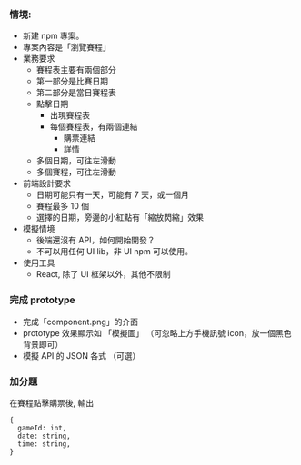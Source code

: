 ### 情境:

- 新建 npm 專案。
- 專案內容是「瀏覽賽程」
- 業務要求
  - 賽程表主要有兩個部分
  - 第一部分是比賽日期
  - 第二部分是當日賽程表
  - 點擊日期
    - 出現賽程表
    - 每個賽程表，有兩個連結
      - 購票連結
      - 詳情
  - 多個日期，可往左滑動
  - 多個賽程，可往左滑動
- 前端設計要求
  - 日期可能只有一天，可能有 7 天，或一個月
  - 賽程最多 10 個
  - 選擇的日期，旁邊的小紅點有「縮放閃縮」效果
- 模擬情境
  - 後端還沒有 API，如何開始開發？
  - 不可以用任何 UI lib，非 UI npm 可以使用。
- 使用工具
  - React, 除了 UI 框架以外，其他不限制

### 完成 prototype

- 完成「component.png」的介面
- prototype 效果顯示如 「模擬圖」 （可忽略上方手機訊號 icon，放一個黑色背景即可）
- 模擬 API 的 JSON 各式 （可選）

### 加分題

在賽程點擊購票後, 輸出

```
{
  gameId: int,
  date: string,
  time: string,
}
```
